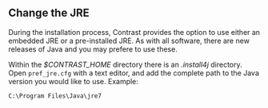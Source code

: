 <!--
title: "Configuring Java Runtime Environment"
description: "Guidelines for configuring the JRE of Contrast TeamServer"
tags: "installation setup configuration Java JRE EOP"
-->

## Change the JRE
During the installation process, Contrast provides the option to use either an embedded JRE or a pre-installed JRE. As with all software, there are new releases of Java and you may prefere to use these. 

Within the *$CONTRAST_HOME* directory there is an *.install4j* directory. Open `pref_jre.cfg` with a text editor, and add the complete path to the Java version you would like to use. Example: 

```
C:\Program Files\Java\jre7
```
